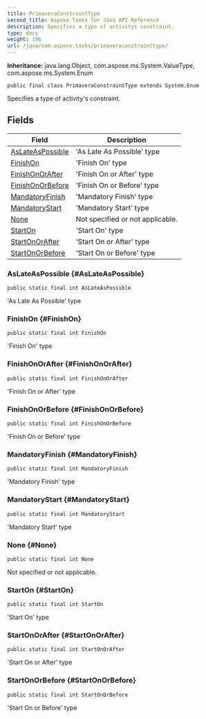 ```yaml
---
title: PrimaveraConstraintType
second_title: Aspose.Tasks for Java API Reference
description: Specifies a type of activitys constraint.
type: docs
weight: 196
url: /java/com.aspose.tasks/primaveraconstrainttype/
---
```


**Inheritance:**
java.lang.Object, com.aspose.ms.System.ValueType, com.aspose.ms.System.Enum
```
public final class PrimaveraConstraintType extends System.Enum
```

Specifies a type of activity's constraint.
## Fields

| Field | Description |
| --- | --- |
| [AsLateAsPossible](#AsLateAsPossible) | 'As Late As Possible' type |
| [FinishOn](#FinishOn) | 'Finish On' type |
| [FinishOnOrAfter](#FinishOnOrAfter) | 'Finish On or After' type |
| [FinishOnOrBefore](#FinishOnOrBefore) | 'Finish On or Before' type |
| [MandatoryFinish](#MandatoryFinish) | 'Mandatory Finish' type |
| [MandatoryStart](#MandatoryStart) | 'Mandatory Start' type |
| [None](#None) | Not specified or not applicable. |
| [StartOn](#StartOn) | 'Start On' type |
| [StartOnOrAfter](#StartOnOrAfter) | 'Start On or After' type |
| [StartOnOrBefore](#StartOnOrBefore) | 'Start On or Before' type |
### AsLateAsPossible {#AsLateAsPossible}
```
public static final int AsLateAsPossible
```


'As Late As Possible' type

### FinishOn {#FinishOn}
```
public static final int FinishOn
```


'Finish On' type

### FinishOnOrAfter {#FinishOnOrAfter}
```
public static final int FinishOnOrAfter
```


'Finish On or After' type

### FinishOnOrBefore {#FinishOnOrBefore}
```
public static final int FinishOnOrBefore
```


'Finish On or Before' type

### MandatoryFinish {#MandatoryFinish}
```
public static final int MandatoryFinish
```


'Mandatory Finish' type

### MandatoryStart {#MandatoryStart}
```
public static final int MandatoryStart
```


'Mandatory Start' type

### None {#None}
```
public static final int None
```


Not specified or not applicable.

### StartOn {#StartOn}
```
public static final int StartOn
```


'Start On' type

### StartOnOrAfter {#StartOnOrAfter}
```
public static final int StartOnOrAfter
```


'Start On or After' type

### StartOnOrBefore {#StartOnOrBefore}
```
public static final int StartOnOrBefore
```


'Start On or Before' type

